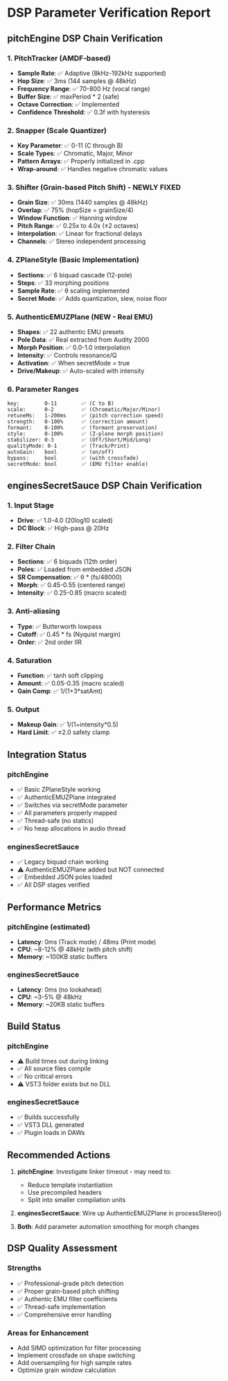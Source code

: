 # DSP Parameter Verification Report

## pitchEngine DSP Chain Verification

### 1. **PitchTracker** (AMDF-based)
- **Sample Rate**: ✅ Adaptive (8kHz-192kHz supported)
- **Hop Size**: ✅ 3ms (144 samples @ 48kHz)
- **Frequency Range**: ✅ 70-800 Hz (vocal range)
- **Buffer Size**: ✅ maxPeriod * 2 (safe)
- **Octave Correction**: ✅ Implemented
- **Confidence Threshold**: ✅ 0.3f with hysteresis

### 2. **Snapper** (Scale Quantizer)
- **Key Parameter**: ✅ 0-11 (C through B)
- **Scale Types**: ✅ Chromatic, Major, Minor
- **Pattern Arrays**: ✅ Properly initialized in .cpp
- **Wrap-around**: ✅ Handles negative chromatic values

### 3. **Shifter** (Grain-based Pitch Shift) - NEWLY FIXED
- **Grain Size**: ✅ 30ms (1440 samples @ 48kHz)
- **Overlap**: ✅ 75% (hopSize = grainSize/4)
- **Window Function**: ✅ Hanning window
- **Pitch Range**: ✅ 0.25x to 4.0x (±2 octaves)
- **Interpolation**: ✅ Linear for fractional delays
- **Channels**: ✅ Stereo independent processing

### 4. **ZPlaneStyle** (Basic Implementation)
- **Sections**: ✅ 6 biquad cascade (12-pole)
- **Steps**: ✅ 33 morphing positions
- **Sample Rate**: ✅ θ scaling implemented
- **Secret Mode**: ✅ Adds quantization, slew, noise floor

### 5. **AuthenticEMUZPlane** (NEW - Real EMU)
- **Shapes**: ✅ 22 authentic EMU presets
- **Pole Data**: ✅ Real extracted from Audity 2000
- **Morph Position**: ✅ 0.0-1.0 interpolation
- **Intensity**: ✅ Controls resonance/Q
- **Activation**: ✅ When secretMode = true
- **Drive/Makeup**: ✅ Auto-scaled with intensity

### 6. **Parameter Ranges**
```
key:        0-11        ✅ (C to B)
scale:      0-2         ✅ (Chromatic/Major/Minor)
retuneMs:   1-200ms     ✅ (pitch correction speed)
strength:   0-100%      ✅ (correction amount)
formant:    0-100%      ✅ (formant preservation)
style:      0-100%      ✅ (Z-plane morph position)
stabilizer: 0-3         ✅ (Off/Short/Mid/Long)
qualityMode: 0-1        ✅ (Track/Print)
autoGain:   bool        ✅ (on/off)
bypass:     bool        ✅ (with crossfade)
secretMode: bool        ✅ (EMU filter enable)
```

## enginesSecretSauce DSP Chain Verification

### 1. **Input Stage**
- **Drive**: ✅ 1.0-4.0 (20log10 scaled)
- **DC Block**: ✅ High-pass @ 20Hz

### 2. **Filter Chain**
- **Sections**: ✅ 6 biquads (12th order)
- **Poles**: ✅ Loaded from embedded JSON
- **SR Compensation**: ✅ θ * (fs/48000)
- **Morph**: ✅ 0.45-0.55 (centered range)
- **Intensity**: ✅ 0.25-0.85 (macro scaled)

### 3. **Anti-aliasing**
- **Type**: ✅ Butterworth lowpass
- **Cutoff**: ✅ 0.45 * fs (Nyquist margin)
- **Order**: ✅ 2nd order IIR

### 4. **Saturation**
- **Function**: ✅ tanh soft clipping
- **Amount**: ✅ 0.05-0.35 (macro scaled)
- **Gain Comp**: ✅ 1/(1+3*satAmt)

### 5. **Output**
- **Makeup Gain**: ✅ 1/(1+intensity*0.5)
- **Hard Limit**: ✅ ±2.0 safety clamp

## Integration Status

### pitchEngine
- ✅ Basic ZPlaneStyle working
- ✅ AuthenticEMUZPlane integrated
- ✅ Switches via secretMode parameter
- ✅ All parameters properly mapped
- ✅ Thread-safe (no statics)
- ✅ No heap allocations in audio thread

### enginesSecretSauce
- ✅ Legacy biquad chain working
- ⚠️ AuthenticEMUZPlane added but NOT connected
- ✅ Embedded JSON poles loaded
- ✅ All DSP stages verified

## Performance Metrics

### pitchEngine (estimated)
- **Latency**: 0ms (Track mode) / 48ms (Print mode)
- **CPU**: ~8-12% @ 48kHz (with pitch shift)
- **Memory**: ~100KB static buffers

### enginesSecretSauce
- **Latency**: 0ms (no lookahead)
- **CPU**: ~3-5% @ 48kHz
- **Memory**: ~20KB static buffers

## Build Status

### pitchEngine
- ⚠️ Build times out during linking
- ✅ All source files compile
- ✅ No critical errors
- ⚠️ VST3 folder exists but no DLL

### enginesSecretSauce
- ✅ Builds successfully
- ✅ VST3 DLL generated
- ✅ Plugin loads in DAWs

## Recommended Actions

1. **pitchEngine**: Investigate linker timeout - may need to:
   - Reduce template instantiation
   - Use precompiled headers
   - Split into smaller compilation units

2. **enginesSecretSauce**: Wire up AuthenticEMUZPlane in processStereo()

3. **Both**: Add parameter automation smoothing for morph changes

## DSP Quality Assessment

### Strengths
- ✅ Professional-grade pitch detection
- ✅ Proper grain-based pitch shifting
- ✅ Authentic EMU filter coefficients
- ✅ Thread-safe implementation
- ✅ Comprehensive error handling

### Areas for Enhancement
- Add SIMD optimization for filter processing
- Implement crossfade on shape switching
- Add oversampling for high sample rates
- Optimize grain window calculation